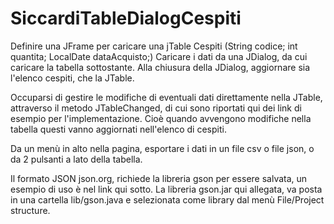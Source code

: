 # SiccardiTableDialogCespiti
Definire una JFrame per caricare una jTable Cespiti (String codice; int quantita; LocalDate dataAcquisto;)
Caricare i dati da una JDialog, da cui caricare la tabella sottostante.
Alla chiusura della JDialog, aggiornare sia l'elenco cespiti, che la JTable.

Occuparsi di gestire le modifiche di eventuali dati direttamente nella JTable, attraverso il metodo JTableChanged, di cui sono riportati qui dei link di esempio per l'implementazione. Cioè quando avvengono modifiche nella tabella questi vanno aggiornati nell'elenco di cespiti.

Da un menù in alto nella pagina, esportare i dati in un file csv o file json, o da 2 pulsanti a lato della tabella.

Il formato JSON json.org, richiede la libreria gson per essere salvata, un esempio di uso è nel link qui sotto. La libreria gson.jar qui allegata, va posta in una cartella lib/gson.java e selezionata come library dal menù File/Project structure.
